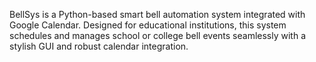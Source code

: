 BellSys is a Python-based smart bell automation system integrated with Google Calendar. 
Designed for educational institutions, this system schedules and manages school or college bell events seamlessly
with a stylish GUI and robust calendar integration.
